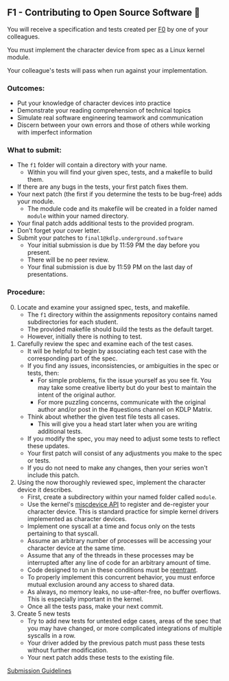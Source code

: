 ## F1 - Contributing to Open Source Software 🤝

You will receive a specification and tests created per
[F0](F0)
by one of your colleagues.

You must implement the character device from spec as a Linux kernel module.

Your colleague's tests will pass when run against your implementation.

### Outcomes:

* Put your knowledge of character devices into practice
* Demonstrate your reading comprehension of technical topics
* Simulate real software engineering teamwork and communication
* Discern between your own errors and those of others while working with imperfect information

### What to submit:

* The `f1` folder will contain a directory with your name.
	* Within you will find your given spec, tests, and a makefile to build them.
* If there are any bugs in the tests, your first patch fixes them.
* Your next patch (the first if you determine the tests to be bug-free) adds your module.
	* The module code and its makefile will be created in a folder named `module` within your named directory.
* Your final patch adds additional tests to the provided program.
* Don’t forget your cover letter.
* Submit your patches to `final1@kdlp.underground.software`
	* Your initial submission is due by 11:59 PM the day before you present.
	* There will be no peer review.
	* Your final submission is due by 11:59 PM on the last day of presentations.

### Procedure:

0. Locate and examine your assigned spec, tests, and makefile.
	*  The `f1` directory within the assignments repository contains named subdirectories for each student.
	*  The provided makefile should build the tests as the default target.
	*  However, initially there is nothing to test.
0. Carefully review the spec and examine each of the test cases.
	*  It will be helpful to begin by associating each test case with the corresponding part of the spec.
	*  If you find any issues, inconsistencies, or ambiguities in the spec or tests, then:
        *  For simple problems, fix the issue yourself as you see fit. You may take some creative liberty but do your best to maintain the intent of the original author.
        *  For more puzzling concerns, communicate with the original author and/or post in the #questions channel on KDLP Matrix.
	*  Think about whether the given test file tests all cases.
        * This will give you a head start later when you are writing additional tests.
	*  If you modify the spec, you may need to adjust some tests to reflect these updates.
	*  Your first patch will consist of any adjustments you make to the spec or tests.
	*  If you do not need to make any changes, then your series won't include this patch.
0. Using the now thoroughly reviewed spec, implement the character device it describes.
	*  First, create a subdirectory within your named folder called `module`.
	*  Use the kernel's
[miscdevice API](https://www.kernel.org/doc/html/v6.5/driver-api/misc_devices.html)
to register and de-register your character device. This is standard practice for simple kernel drivers implemented as character devices.
	* Implement one syscall at a time and focus only on the tests pertaining to that syscall.
	* Assume an arbitrary number of processes will be accessing your character device at the same time.
	* Assume that any of the threads in these processes may be interrupted after any line of code for an arbitrary amount of time.
	* Code designed to run in these conditions must be
[reentrant](https://en.wikipedia.org/wiki/Reentrancy_(computing)).
	* To properly implement this concurrent behavior, you must enforce mutual exclusion around any access to shared data.
	* As always, no memory leaks, no use-after-free, no buffer overflows. This is especially important in the kernel.
	* Once all the tests pass, make your next commit.
0. Create 5 new tests
	* Try to add new tests for untested edge cases, areas of the spec that you may have changed, or more complicated integrations of multiple syscalls in a row.
	* Your driver added by the previous patch must pass these tests without further modification.
	* Your next patch adds these tests to the existing file.

[Submission Guidelines](../policies/submission_guidelines)
